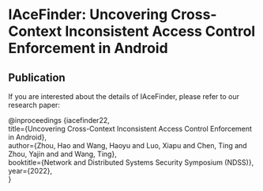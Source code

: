 # IAceFinder: Uncovering Cross-Context Inconsistent Access Control Enforcement in Android

## Publication

If you are interested about the details of IAceFinder, please refer to our research paper:  

@inproceedings {iacefinder22,  
title={Uncovering Cross-Context Inconsistent Access Control Enforcement in Android},  
author={Zhou, Hao and Wang, Haoyu and Luo, Xiapu and Chen, Ting and Zhou, Yajin and and Wang, Ting},  
booktitle={Network and Distributed Systems Security Symposium (NDSS)},  
year={2022},  
}
